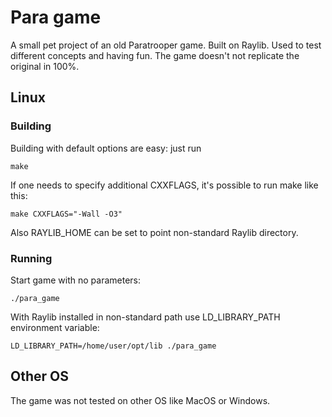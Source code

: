 # Para game
A small pet project of an old Paratrooper game. Built on Raylib. Used to test different concepts and having fun. The game doesn't not replicate the original in 100%.

## Linux
### Building
Building with default options are easy: just run
```
make
```

If one needs to specify additional CXXFLAGS, it's possible to run make like this:
```
make CXXFLAGS="-Wall -O3"
```

Also RAYLIB_HOME can be set to point non-standard Raylib directory.

### Running
Start game with no parameters:
```
./para_game
```

With Raylib installed in non-standard path use LD_LIBRARY_PATH environment variable:

```
LD_LIBRARY_PATH=/home/user/opt/lib ./para_game
```

## Other OS
The game was not tested on other OS like MacOS or Windows.